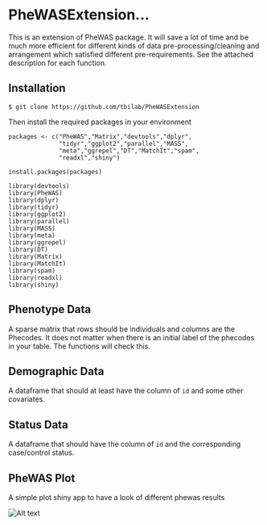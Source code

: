 # PheWASExtension...

This is an extension of PheWAS package. It will save a lot of time and be much more efficient for different kinds of data pre-processing/cleaning and arrangement which satisfied different pre-requirements. See the attached description for each function.

## Installation

```
$ git clone https://github.com/tbilab/PheWASExtension
```

Then install the required packages in your environment

```
packages <- c("PheWAS","Matrix","devtools","dplyr",
              "tidyr","ggplot2","parallel","MASS",
              "meta","ggrepel","DT","MatchIt","spam",
              "readxl","shiny")

install.packages(packages)

library(devtools)
library(PheWAS)
library(dplyr)
library(tidyr)
library(ggplot2)
library(parallel)
library(MASS)
library(meta)
library(ggrepel)
library(DT)
library(Matrix)
library(MatchIt)
library(spam)
library(readxl)
library(shiny)

```

## Phenotype Data
A sparse matrix that rows should be individuals and columns are the Phecodes. It does not matter when there is an initial label of the phecodes in your table. The functions will check this. 

## Demographic Data
A dataframe that should at least have the column of `id` and some other covariates.

## Status Data
A dataframe that should have the column of `id` and the corresponding case/control status.

## PheWAS Plot
A simple plot shiny app to have a look of different phewas results

![Alt text](https://github.com/verasiwei/PheWASExtension/blob/master/phewas_example.png)




